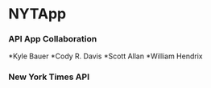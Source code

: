 # NYTApp

### API App Collaboration

*Kyle Bauer
*Cody R. Davis
*Scott Allan
*William Hendrix

### New York Times API